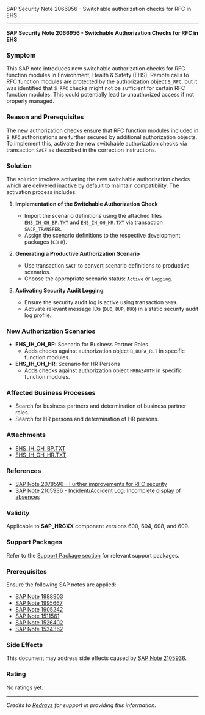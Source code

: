 SAP Security Note 2066956 - Switchable authorization checks for RFC in EHS

---

**SAP Security Note 2066956 - Switchable Authorization Checks for RFC in EHS**

### Symptom
This SAP note introduces new switchable authorization checks for RFC function modules in Environment, Health & Safety (EHS). Remote calls to RFC function modules are protected by the authorization object `S_RFC`, but it was identified that `S_RFC` checks might not be sufficient for certain RFC function modules. This could potentially lead to unauthorized access if not properly managed.

### Reason and Prerequisites
The new authorization checks ensure that RFC function modules included in `S_RFC` authorizations are further secured by additional authorization objects. To implement this, activate the new switchable authorization checks via transaction `SACF` as described in the correction instructions.

### Solution
The solution involves activating the new switchable authorization checks which are delivered inactive by default to maintain compatibility. The activation process includes:

1. **Implementation of the Switchable Authorization Check**
   - Import the scenario definitions using the attached files [`EHS_IH_OH_BP.TXT`](https://me.sap.com/sap/support/sapnotes/public/services/attachment.htm?iv_key=012003146900000885342014&iv_version=0001&iv_guid=BF8BB73CECDA144F845A7D7426044818) and [`EHS_IH_OH_HR.TXT`](https://me.sap.com/sap/support/sapnotes/public/services/attachment.htm?iv_key=012003146900000885342014&iv_version=0001&iv_guid=FFC4EF08AD491648A7F6C8381DEB01E2) via transaction `SACF_TRANSFER`.
   - Assign the scenario definitions to the respective development packages (`CBHR`).

2. **Generating a Productive Authorization Scenario**
   - Use transaction `SACF` to convert scenario definitions to productive scenarios.
   - Choose the appropriate scenario status: `Active` or `Logging`.

3. **Activating Security Audit Logging**
   - Ensure the security audit log is active using transaction `SM19`.
   - Activate relevant message IDs (`DUO`, `DUP`, `DUQ`) in a static security audit log profile.

### New Authorization Scenarios
- **EHS_IH_OH_BP**: Scenario for Business Partner Roles
  - Adds checks against authorization object `B_BUPA_RLT` in specific function modules.
- **EHS_IH_OH_HR**: Scenario for HR Persons
  - Adds checks against authorization object `HRBASAUTH` in specific function modules.

### Affected Business Processes
- Search for business partners and determination of business partner roles.
- Search for HR persons and determination of HR persons.

### Attachments
- [EHS_IH_OH_BP.TXT](https://me.sap.com/sap/support/sapnotes/public/services/attachment.htm?iv_key=012003146900000885342014&iv_version=0001&iv_guid=BF8BB73CECDA144F845A7D7426044818)
- [EHS_IH_OH_HR.TXT](https://me.sap.com/sap/support/sapnotes/public/services/attachment.htm?iv_key=012003146900000885342014&iv_version=0001&iv_guid=FFC4EF08AD491648A7F6C8381DEB01E2)

### References
- [SAP Note 2078596 - Further improvements for RFC security](https://me.sap.com/notes/2078596)
- [SAP Note 2105936 - Incident/Accident Log: Incomplete display of absences](https://me.sap.com/notes/2105936)

### Validity
Applicable to **SAP_HRGXX** component versions 600, 604, 608, and 609.

### Support Packages
Refer to the [Support Package section](https://me.sap.com/supportpackage/SAPK-600B4INSAPHRGXX) for relevant support packages.

### Prerequisites
Ensure the following SAP notes are applied:
- [SAP Note 1988903](https://me.sap.com/notes/1988903)
- [SAP Note 1995667](https://me.sap.com/notes/1995667)
- [SAP Note 1905242](https://me.sap.com/notes/1905242)
- [SAP Note 1511561](https://me.sap.com/notes/1511561)
- [SAP Note 1526402](https://me.sap.com/notes/1526402)
- [SAP Note 1534362](https://me.sap.com/notes/1534362)

### Side Effects
This document may address side effects caused by [SAP Note 2105936](https://me.sap.com/notes/2105936).

### Rating
No ratings yet.

---

*Credits to [Redrays](https://redrays.io) for support in providing this information.*